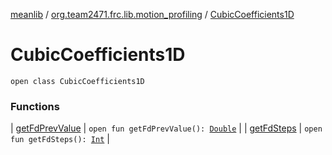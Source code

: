 [meanlib](../../index.md) / [org.team2471.frc.lib.motion_profiling](../index.md) / [CubicCoefficients1D](./index.md)

# CubicCoefficients1D

`open class CubicCoefficients1D`

### Functions

| [getFdPrevValue](get-fd-prev-value.md) | `open fun getFdPrevValue(): `[`Double`](https://kotlinlang.org/api/latest/jvm/stdlib/kotlin/-double/index.html) |
| [getFdSteps](get-fd-steps.md) | `open fun getFdSteps(): `[`Int`](https://kotlinlang.org/api/latest/jvm/stdlib/kotlin/-int/index.html) |


